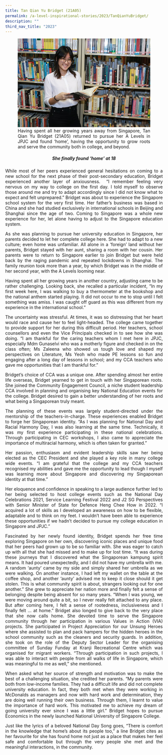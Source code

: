 ```yaml
---
title: Tan Qian Yu Bridget (21A05)
permalink: /a-level-inspirational-stories/2023/TanQianYuBridget/
description: ""
third_nav_title: "2023"
---
```

<div align=justify>

<figure>
<img src="/images/Accomplishment/2023/4Tan Qian Yu Bridget.jpg">
<figcaption> Having spent all her growing years away from Singapore, Tan Qian Yu Bridget (21A05) returned to pursue her A Levels in JPJC and found ‘home’, having the opportunity to grow roots and serve the community both in college, and beyond.</figcaption></figure>

<center><h5>She finally found ‘home’ at 18</h5></center>
	
<p>While most of her peers experienced general hesitations on coming to a new school for the next phase of their post-secondary education, Bridget experienced another layer of anxiousness.  “I remember feeling very nervous on my way to college on the first day. I told myself to observe those around me and try to adapt accordingly since I did not know what to expect and felt unprepared.” Bridget was about to experience the Singapore school system for the very first time. Her father’s business was based in China and she had studied exclusively in international schools in Beijing and Shanghai since the age of two. Coming to Singapore was a whole new experience for her, let alone having to adjust to the Singapore education system.</p>

<p>As she was planning to pursue her university education in Singapore, her parents decided to let her complete college here. She had to adapt to a new culture; even home was unfamiliar. All alone in a ‘foreign’ land without her parents, Bridget stayed with her aunt, sharing a room with her cousin. Her parents were to return to Singapore earlier to join Bridget but were held back by the raging pandemic and repeated lockdowns in Shanghai. The family reunion took more than a year, by which Bridget was in the middle of her second year, with the A Levels looming near.</p>

<p>Having spent all her growing years in another country, adjusting came to be rather challenging. Looking back, she recalled a particular incident, “In my first week here, I was walking to buy a thermometer at the bookshop and the national anthem started playing. It did not occur to me to stop until I felt something was amiss. I was caught off guard as this was different from my experience in the international school.”</p>

<p>The uncertainty was stressful. At times, it was so distressing that her heart would race and cause her to feel light-headed. The college came together to provide support for her during this difficult period. Her teachers, school counsellors and even the Vice Principals checked in to see how she was doing. “I am thankful for the caring teachers whom I met here in JPJC, especially Mdm Gunaselvi who was a motherly figure and checked in on the class often; Ms Zaleena who showed us tough love and shaped my perspectives on Literature, Ms Yeoh who made PE lessons so fun and engaging after a long day of lessons in school; and my CCA teachers who gave me opportunities that I am thankful for.”</p>

<p>Bridget’s choice of CCA was a unique one. After spending almost her entire life overseas, Bridget yearned to get in touch with her Singaporean roots. She joined the Community Engagement Council, a niche student leadership CCA involved in planning and organising key National Education events for the college. Bridget desired to gain a better understanding of her roots and what being a Singaporean truly meant.</p>

<p>The planning of these events was largely student-directed under the mentorship of the teachers-in-charge. These experiences enabled Bridget to forge her Singaporean identity. “As I was planning for National Day and Racial Harmony Day, I was also learning at the same time. Technically, it was my first experience participating in these national celebrations. Through participating in CEC workshops, I also came to appreciate the importance of multiracial harmony, which is often taken for granted.”</p>

<p>Her passion, enthusiasm and evident leadership skills saw her being elected as the CEC President and she played a key role in many college wide events. “I am grateful that the college and my CCA teachers recognised my abilities and gave me the opportunity to lead though I myself was learning more about Singapore and discovering my Singaporean identity at that time.”</p>

<p>Her eloquence and confidence in speaking to a large audience further led to her being selected to host college events such as the National Day Celebrations 2021, Service Learning Festival 2022 and J2 SG Perspectives with Senior Minister of State for Defence Heng Chee How in 2022. “I acquired a lot of skills as I developed an awareness on how to be flexible, adaptable and to think on my feet. I wouldn’t have been able to experience these opportunities if we hadn’t decided to pursue my college education in Singapore and JPJC.”</p>

<p>Fascinated by her newly found identity, Bridget spends her free time exploring Singapore on her own, discovering iconic places and unique food that her peers had grown up to be so familiar with. She was eager to catch up with all that she had missed and to make up for lost time. “It was during these journeys that I discovered what the Singaporean kampung spirit means. It had poured unexpectedly, and I did not have my umbrella with me. A random ‘aunty’ came by my side and simply shared her umbrella as we were walking. On another instance, I had left my wallet on the table at the coffee shop, and another ‘aunty’ advised me to keep it close should it get stolen. This is what community spirit is about, strangers looking out for one another.” She grew to appreciate her nation more and finally felt a sense of belonging despite being absent for so many years. “When I was young, we were moving around quite a bit, so I never really felt attached to any place. But after coming here, I felt a sense of rootedness, inclusiveness and I finally felt ... at home.” Bridget also longed to give back to the very place that she now calls home. She devoted time to serve the Singapore community through her participation in various Values in Action (VIA) projects. She participated in Project Appreciation for our Unsung Heroes where she assisted to plan and pack hampers for the hidden heroes in the school community such as the cleaners and security guards. In addition, she took on the role of the Deputy Sector Leader for the organising committee of Sunday Funday at Kranji Recreational Centre which was organised for migrant workers. “Through participation in such projects, I was able to interact with people from all walks of life in Singapore, which was meaningful to me as well,” she mentioned.</p>

<p>When asked what her source of strength and motivation was to make the best of a challenging situation, she credited her parents. “My parents were both from low-income families. They had a difficult life and did not complete university education. In fact, they both met when they were working in McDonalds as managers and now with hard work and determination, they are doing well running their own business. Through them, I learnt to value the importance of hard work. This motivated me to achieve my dream of going university ever since I was a little girl.” Bridget hopes to pursue Economics in the newly launched National University of Singapore College.</p>

<p>Just like the lyrics of a beloved National Day Song goes, “There is comfort in the knowledge that home’s about its people too,” a line Bridget cites as her favourite for she has found home not just as a place that makes her feel safe and comfortable but through the very people she met and the meaningful interactions, in the community.	</p>